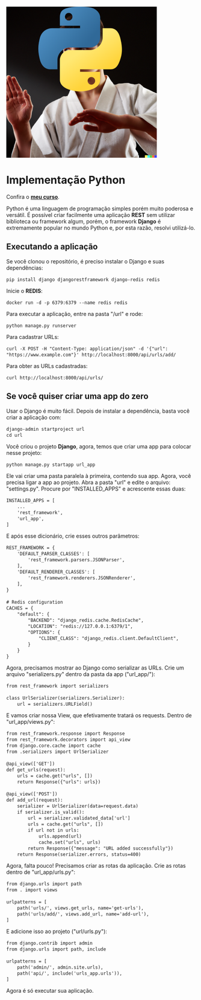 ![](./python.png)

# Implementação Python

Confira o [**meu curso**](https://www.udemy.com/course/programacao-backend-com-python/?referralCode=66FCB81EBF2D08B0FF7D).

Python é uma linguagem de programação simples porém muito poderosa e versátil. É possível criar facilmente uma aplicação **REST** sem utilizar biblioteca ou framework algum, porém, o framework **Django** é extremamente popular no mundo Python e, por esta razão, resolvi utilizá-lo. 

## Executando a aplicação

Se você clonou o repositório, é preciso instalar o Django e suas dependências: 

```
pip install django djangorestframework django-redis redis
```

Inicie o **REDIS**: 
```
docker run -d -p 6379:6379 --name redis redis
```

Para executar a aplicação, entre na pasta "/url" e rode: 
```
python manage.py runserver
```

Para cadastrar URLs: 
```
curl -X POST -H "Content-Type: application/json" -d '{"url": "https://www.example.com"}' http://localhost:8000/api/urls/add/
```

Para obter as URLs cadastradas: 
```
curl http://localhost:8000/api/urls/
```

## Se você quiser criar uma app do zero

Usar o Django é muito fácil. Depois de instalar a dependência, basta você criar a aplicação com: 
```
django-admin startproject url
cd url
```

Você criou o projeto **Django**, agora, temos que criar uma app para colocar nesse projeto: 
```
python manage.py startapp url_app
```

Ele vai criar uma pasta paralela à primeira, contendo sua app. Agora, você precisa ligar a app ao projeto. Abra a pasta "url" e edite o arquivo: "settings.py". Procure por "INSTALLED_APPS" e acrescente essas duas: 
```
INSTALLED_APPS = [
    ...
    'rest_framework',
    'url_app',
]
```

E após esse dicionário, crie esses outros parâmetros: 
```
REST_FRAMEWORK = {
    'DEFAULT_PARSER_CLASSES': [
        'rest_framework.parsers.JSONParser',
    ],
    'DEFAULT_RENDERER_CLASSES': [
        'rest_framework.renderers.JSONRenderer',
    ],
}

# Redis configuration
CACHES = {
    "default": {
        "BACKEND": "django_redis.cache.RedisCache",
        "LOCATION": "redis://127.0.0.1:6379/1",
        "OPTIONS": {
            "CLIENT_CLASS": "django_redis.client.DefaultClient",
        }
    }
}
```

Agora, precisamos mostrar ao Django como serializar as URLs. Crie um arquivo "serializers.py" dentro da pasta da app ("url_app/"):
```
from rest_framework import serializers

class UrlSerializer(serializers.Serializer):
    url = serializers.URLField()
```

E vamos criar nossa View, que efetivamente tratará os requests. Dentro de "url_app/views.py": 
```
from rest_framework.response import Response
from rest_framework.decorators import api_view
from django.core.cache import cache
from .serializers import UrlSerializer

@api_view(['GET'])
def get_urls(request):
    urls = cache.get("urls", [])
    return Response({"urls": urls})

@api_view(['POST'])
def add_url(request):
    serializer = UrlSerializer(data=request.data)
    if serializer.is_valid():
        url = serializer.validated_data['url']
        urls = cache.get("urls", [])
        if url not in urls:
            urls.append(url)
            cache.set("urls", urls)
        return Response({"message": "URL added successfully"})
    return Response(serializer.errors, status=400)
```

Agora, falta pouco! Precisamos criar as rotas da aplicação. Crie as rotas dentro de "url_app/urls.py": 
```
from django.urls import path
from . import views

urlpatterns = [
    path('urls/', views.get_urls, name='get-urls'),
    path('urls/add/', views.add_url, name='add-url'),
]
```

E adicione isso ao projeto ("url/urls.py"): 
```
from django.contrib import admin
from django.urls import path, include

urlpatterns = [
    path('admin/', admin.site.urls),
    path('api/', include('urls_app.urls')),
]
```

Agora é só executar sua aplicação. 
